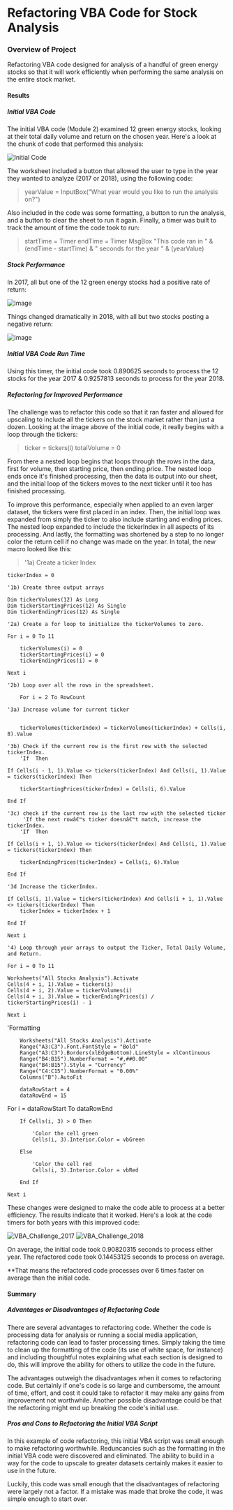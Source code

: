 # Refactoring VBA Code for Stock Analysis

### Overview of Project
Refactoring VBA code designed for analysis of a handful of green energy stocks so that it will work efficiently when performing the same analysis on the entire stock market.

#### Results

##### Initial VBA Code
The initial VBA code (Module 2) examined 12 green energy stocks, looking at their total daily volume and return on the chosen year. Here's a look at the chunk of code that performed this analysis:

![Initial Code](https://user-images.githubusercontent.com/107162310/174845059-afdb8db0-ff0c-4949-a31f-5dd76fccb472.png)

The worksheet included a button that allowed the user to type in the year they wanted to analyze (2017 or 2018), using the following code:

> yearValue = InputBox("What year would you like to run the analysis on?")

Also included in the code was some formatting, a button to run the analysis, and a button to clear the sheet to run it again. Finally, a timer was built to track the amount of time the code took to run:

> startTime = Timer
> endTime = Timer
> MsgBox "This code ran in " & (endTime - startTime) & " seconds for the year " & (yearValue)

##### Stock Performance
In 2017, all but one of the 12 green energy stocks had a positive rate of return:

![image](https://user-images.githubusercontent.com/107162310/175049856-dd8e72fa-d349-4158-9481-d93493ae44aa.png)

Things changed dramatically in 2018, with all but two stocks posting a negative return:

![image](https://user-images.githubusercontent.com/107162310/175050218-eb838281-9e85-4b27-9c6d-849ff5e6e6ec.png)

##### Initial VBA Code Run Time
Using this timer, the initial code took 0.890625 seconds to process the 12 stocks for the year 2017 & 0.9257813 seconds to process for the year 2018.

##### Refactoring for Improved Performance
The challenge was to refactor this code so that it ran faster and allowed for upscaling to include all the tickers on the stock market rather than just a dozen. Looking at the image above of the initial code, it really begins with a loop through the tickers:

> ticker = tickers(i)
> totalVolume = 0

From there a nested loop begins that loops through the rows in the data, first for volume, then starting price, then ending price. The nested loop ends once it's finished processing, then the data is output into our sheet, and the initial loop of the tickers moves to the next ticker until it too has finished processing.

To improve this performance, especially when applied to an even larger dataset, the tickers were first placed in an index. Then, the initial loop was expanded from simply the ticker to also include starting and ending prices. The nested loop expanded to include the tickerIndex in all aspects of its processing. And lastly, the formatting was shortened by a step to no longer color the return cell if no change was made on the year. In total, the new macro looked like this:

>'1a) Create a ticker Index
    
    tickerIndex = 0
    
    '1b) Create three output arrays
    
    Dim tickerVolumes(12) As Long
    Dim tickerStartingPrices(12) As Single
    Dim tickerEndingPrices(12) As Single
    
    '2a) Create a for loop to initialize the tickerVolumes to zero.

    For i = 0 To 11
    
        tickerVolumes(i) = 0
        tickerStartingPrices(i) = 0
        tickerEndingPrices(i) = 0
        
    Next i
        
    '2b) Loop over all the rows in the spreadsheet.

        For i = 2 To RowCount
        
    '3a) Increase volume for current ticker

        
        tickerVolumes(tickerIndex) = tickerVolumes(tickerIndex) + Cells(i, 8).Value
        
    '3b) Check if the current row is the first row with the selected tickerIndex.
        'If  Then
        
    If Cells(i - 1, 1).Value <> tickers(tickerIndex) And Cells(i, 1).Value = tickers(tickerIndex) Then
        
        tickerStartingPrices(tickerIndex) = Cells(i, 6).Value
        
    End If
    
    '3c) check if the current row is the last row with the selected ticker
         'If the next rowâ€™s ticker doesnâ€™t match, increase the tickerIndex.
        'If  Then

    If Cells(i + 1, 1).Value <> tickers(tickerIndex) And Cells(i, 1).Value = tickers(tickerIndex) Then
    
        tickerEndingPrices(tickerIndex) = Cells(i, 6).Value
        
    End If
    
    '3d Increase the tickerIndex.
    
    If Cells(i, 1).Value = tickers(tickerIndex) And Cells(i + 1, 1).Value <> tickers(tickerIndex) Then
        tickerIndex = tickerIndex + 1
    
    End If
    
    Next i
    
    '4) Loop through your arrays to output the Ticker, Total Daily Volume, and Return.
    
    For i = 0 To 11

    Worksheets("All Stocks Analysis").Activate
    Cells(4 + i, 1).Value = tickers(i)
    Cells(4 + i, 2).Value = tickerVolumes(i)
    Cells(4 + i, 3).Value = tickerEndingPrices(i) / tickerStartingPrices(i) - 1
    
    Next i
'Formatting
    
        Worksheets("All Stocks Analysis").Activate
        Range("A3:C3").Font.FontStyle = "Bold"
        Range("A3:C3").Borders(xlEdgeBottom).LineStyle = xlContinuous
        Range("B4:B15").NumberFormat = "#,##0.00"
        Range("B4:B15").Style = "Currency"
        Range("C4:C15").NumberFormat = "0.00%"
        Columns("B").AutoFit
        
        dataRowStart = 4
        dataRowEnd = 15
        
For i = dataRowStart To dataRowEnd

        If Cells(i, 3) > 0 Then

            'Color the cell green
            Cells(i, 3).Interior.Color = vbGreen

        Else

            'Color the cell red
            Cells(i, 3).Interior.Color = vbRed

        End If

    Next i

These changes were designed to make the code able to process at a better efficiency. The results indicate that it worked. Here's a look at the code timers for both years with this improved code:

![VBA_Challenge_2017](https://user-images.githubusercontent.com/107162310/175060663-35442a6b-dc46-42c6-9c09-5b339e4685b9.png)
![VBA_Challenge_2018](https://user-images.githubusercontent.com/107162310/175060682-3c543f49-295b-49a2-8ca6-6d47d5e1c8d4.png)

On average, the initial code took 0.90820315 seconds to process either year. The refactored code took 0.14453125 seconds to process on average.

**That means the refactored code processes over 6 times faster on average than the initial code.

#### Summary

##### Advantages or Disadvantages of Refactoring Code
There are several advantages to refactoring code. Whether the code is processing data for analysis or running a social media application, refactoring code can lead to faster processing times. Simply taking the time to clean up the formatting of the code (its use of white space, for instance) and including thoughtful notes explaining what each section is designed to do, this will improve the ability for others to utilize the code in the future.

The advantages outweigh the disadvantages when it comes to refactoring code. But certainly if one's code is so large and cumbersome, the amount of time, effort, and cost it could take to refactor it may make any gains from improvement not worthwhile. Another possible disadvantage could be that the refactoring might end up breaking the code's initial use.

##### Pros and Cons to Refactoring the Initial VBA Script
In this example of code refactoring, this initial VBA script was small enough to make refactoring worthwhile. Reduncancies such as the formatting in the initial VBA code were discovered and eliminated. The ability to build in a way for the code to upscale to greater datasets certainly makes it easier to use in the future. 

Luckily, this code was small enough that the disadvantages of refactoring were largely not a factor. If a mistake was made that broke the code, it was simple enough to start over.

